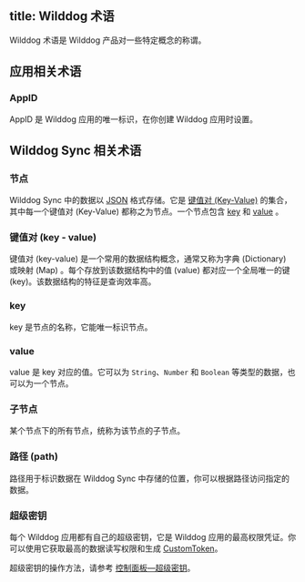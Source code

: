 ## title: Wilddog 术语

Wilddog 术语是 Wilddog 产品对一些特定概念的称谓。



## 应用相关术语

### AppID

AppID 是 Wilddog 应用的唯一标识，在你创建 Wilddog 应用时设置。



## Wilddog Sync 相关术语



### 节点

Wilddog Sync 中的数据以 [JSON](http://json.org/json-zh.html) 格式存储。它是 [键值对 (Key-Value)]()  的集合，其中每一个键值对 (Key-Value)  都称之为节点。一个节点包含 [key]() 和 [value]() 。

### 键值对 (key - value)

键值对 (key-value) 是一个常用的数据结构概念，通常又称为字典 (Dictionary) 或映射 (Map) 。每个存放到该数据结构中的值 (value) 都对应一个全局唯一的键 (key)。该数据结构的特征是查询效率高。 

### key

key 是节点的名称，它能唯一标识节点。

### value

value 是 key 对应的值。它可以为 `String`、`Number` 和 `Boolean` 等类型的数据，也可以为一个节点。

### 子节点

某个节点下的所有节点，统称为该节点的子节点。



### 路径 (path)

路径用于标识数据在 Wilddog Sync 中存储的位置，你可以根据路径访问指定的数据。



### 超级密钥

每个 Wilddog 应用都有自己的超级密钥，它是 Wilddog 应用的最高权限凭证。你可以使用它获取最高的数据读写权限和生成 [CustomToken](/guide/auth/core/concept.html#身份认证令牌)。

超级密钥的操作方法，请参考 [控制面板—超级密钥](/console/administer.html#超级密钥)。